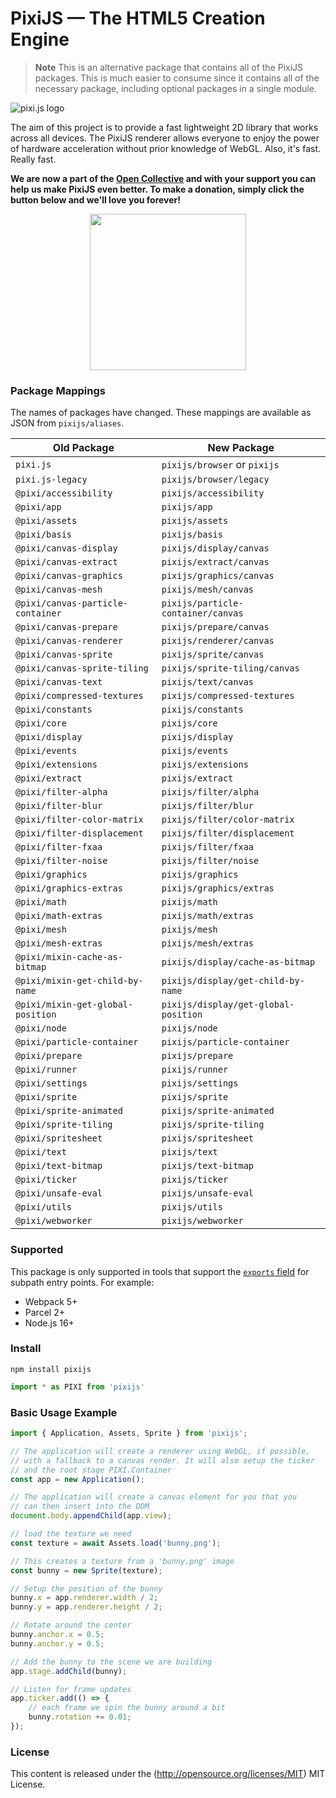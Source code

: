 # PixiJS — The HTML5 Creation Engine

> **Note**
> This is an alternative package that contains all of the PixiJS packages. This is much easier to consume since it contains all of the necessary package, including optional packages in a single module.

![pixi.js logo](https://pixijs.download/pixijs-banner-no-version.png)

The aim of this project is to provide a fast lightweight 2D library that works
across all devices. The PixiJS renderer allows everyone to enjoy the power of
hardware acceleration without prior knowledge of WebGL. Also, it's fast. Really fast.

**We are now a part of the [Open Collective](https://opencollective.com/pixijs) and with your support you can help us make PixiJS even better. To make a donation, simply click the button below and we'll love you forever!**

<div align="center">
  <a href="https://opencollective.com/pixijs/donate" target="_blank">
    <img src="https://opencollective.com/pixijs/donate/button@2x.png?color=blue" width=250 />
  </a>
</div>

### Package Mappings

The names of packages have changed. These mappings are available as JSON from `pixijs/aliases`.

| Old Package | New Package |
|---|---|
| `pixi.js` | `pixijs/browser` or `pixijs` |
| `pixi.js-legacy` | `pixijs/browser/legacy` |
| `@pixi/accessibility` | `pixijs/accessibility` |
| `@pixi/app` | `pixijs/app` |
| `@pixi/assets` | `pixijs/assets` |
| `@pixi/basis` | `pixijs/basis` |
| `@pixi/canvas-display` | `pixijs/display/canvas` |
| `@pixi/canvas-extract` | `pixijs/extract/canvas` |
| `@pixi/canvas-graphics` | `pixijs/graphics/canvas` |
| `@pixi/canvas-mesh` | `pixijs/mesh/canvas` |
| `@pixi/canvas-particle-container` | `pixijs/particle-container/canvas` |
| `@pixi/canvas-prepare` | `pixijs/prepare/canvas` |
| `@pixi/canvas-renderer` | `pixijs/renderer/canvas` |
| `@pixi/canvas-sprite` | `pixijs/sprite/canvas` |
| `@pixi/canvas-sprite-tiling` | `pixijs/sprite-tiling/canvas` |
| `@pixi/canvas-text` | `pixijs/text/canvas` |
| `@pixi/compressed-textures` | `pixijs/compressed-textures` |
| `@pixi/constants` | `pixijs/constants` |
| `@pixi/core` | `pixijs/core` |
| `@pixi/display` | `pixijs/display` |
| `@pixi/events` | `pixijs/events` |
| `@pixi/extensions` | `pixijs/extensions` |
| `@pixi/extract` | `pixijs/extract` |
| `@pixi/filter-alpha` | `pixijs/filter/alpha` |
| `@pixi/filter-blur` | `pixijs/filter/blur` |
| `@pixi/filter-color-matrix` | `pixijs/filter/color-matrix` |
| `@pixi/filter-displacement` | `pixijs/filter/displacement` |
| `@pixi/filter-fxaa` | `pixijs/filter/fxaa` |
| `@pixi/filter-noise` | `pixijs/filter/noise` |
| `@pixi/graphics` | `pixijs/graphics` |
| `@pixi/graphics-extras` | `pixijs/graphics/extras` |
| `@pixi/math` | `pixijs/math` |
| `@pixi/math-extras` | `pixijs/math/extras` |
| `@pixi/mesh` | `pixijs/mesh` |
| `@pixi/mesh-extras` | `pixijs/mesh/extras` |
| `@pixi/mixin-cache-as-bitmap` | `pixijs/display/cache-as-bitmap` |
| `@pixi/mixin-get-child-by-name` | `pixijs/display/get-child-by-name` |
| `@pixi/mixin-get-global-position` | `pixijs/display/get-global-position` |
| `@pixi/node` | `pixijs/node` |
| `@pixi/particle-container` | `pixijs/particle-container` |
| `@pixi/prepare` | `pixijs/prepare` |
| `@pixi/runner` | `pixijs/runner` |
| `@pixi/settings` | `pixijs/settings` |
| `@pixi/sprite` | `pixijs/sprite` |
| `@pixi/sprite-animated` | `pixijs/sprite-animated` |
| `@pixi/sprite-tiling` | `pixijs/sprite-tiling` |
| `@pixi/spritesheet` | `pixijs/spritesheet` |
| `@pixi/text` | `pixijs/text` |
| `@pixi/text-bitmap` | `pixijs/text-bitmap` |
| `@pixi/ticker` | `pixijs/ticker` |
| `@pixi/unsafe-eval` | `pixijs/unsafe-eval` |
| `@pixi/utils` | `pixijs/utils` |
| `@pixi/webworker` | `pixijs/webworker` |

### Supported

This package is only supported in tools that support the [`exports` field](https://nodejs.org/api/packages.html#subpath-exports) for subpath entry points. For example:

* Webpack 5+
* Parcel 2+
* Node.js 16+

### Install

```
npm install pixijs
```

```ts
import * as PIXI from 'pixijs'
```

### Basic Usage Example

```js
import { Application, Assets, Sprite } from 'pixijs';

// The application will create a renderer using WebGL, if possible,
// with a fallback to a canvas render. It will also setup the ticker
// and the root stage PIXI.Container
const app = new Application();

// The application will create a canvas element for you that you
// can then insert into the DOM
document.body.appendChild(app.view);

// load the texture we need
const texture = await Assets.load('bunny.png');

// This creates a texture from a 'bunny.png' image
const bunny = new Sprite(texture);

// Setup the position of the bunny
bunny.x = app.renderer.width / 2;
bunny.y = app.renderer.height / 2;

// Rotate around the center
bunny.anchor.x = 0.5;
bunny.anchor.y = 0.5;

// Add the bunny to the scene we are building
app.stage.addChild(bunny);

// Listen for frame updates
app.ticker.add(() => {
    // each frame we spin the bunny around a bit
    bunny.rotation += 0.01;
});
```

### License

This content is released under the (http://opensource.org/licenses/MIT) MIT License.
